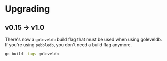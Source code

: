 # Upgrading

## v0.15 -> v1.0

There's now a `goleveldb` build flag that must be used when using goleveldb. If
you're using `pebbledb`, you don't need a build flag anymore.

```sh
go build -tags goleveldb
```
